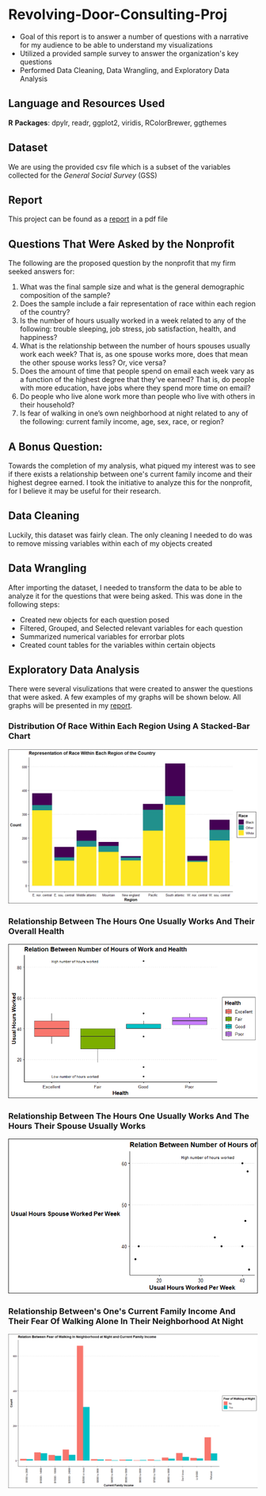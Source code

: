 # Revolving-Door-Consulting-Proj
* Goal of this report is to answer a number of questions with a narrative for my audience to be able to understand my visualizations 
* Utilized a provided sample survey to answer the organization's key questions 
* Performed Data Cleaning, Data Wrangling, and Exploratory Data Analysis

## Language and Resources Used
**R**
**Packages**: dpylr, readr, ggplot2, viridis, RColorBrewer, ggthemes

## Dataset
We are using the provided csv file which is a subset of the variables collected for the *General Social Survey* (GSS) 

## Report
This project can be found as a [report](https://github.com/darienlizano/Revolving-Door-Consulting-Proj/blob/main/Project1Final_without_output_code.pdf) in a pdf file

## Questions That Were Asked by the Nonprofit
The following are the proposed question by the nonprofit that my firm seeked answers for:

1.  What was the final sample size and what is the general demographic composition of the sample?
2.  Does the sample include a fair representation of race within each region of the country?
3.  Is the number of hours usually worked in a week related to any of the following: trouble sleeping, job stress, job satisfaction, health, and happiness?
4.  What is the relationship between the number of hours spouses usually work each week? That is, as one spouse works more, does that mean the other spouse works less? Or, vice versa?
5.  Does the amount of time that people spend on email each week vary as a function of the highest degree that they’ve earned? That is, do people with more education, have jobs where they spend more time on email?
6.  Do people who live alone work more than people who live with others in their household?
7.  Is fear of walking in one’s own neighborhood at night related to any of the following: current family income, age, sex, race, or region?

## A Bonus Question:
Towards the completion of my analysis, what piqued my interest was to see if there exists a relationship between one's current family income and their highest degree earned. I took the initiative to analyze this for the nonprofit, for I believe it may be useful for their research.


## Data Cleaning
Luckily, this dataset was fairly clean. The only cleaning I needed to do was to remove missing variables within each of my objects created

## Data Wrangling
After importing the dataset, I needed to transform the data to be able to analyze it for the questions that were being asked. This was done in the following steps:

* Created new objects for each question posed
* Filtered, Grouped, and Selected relevant variables for each question
* Summarized numerical variables for errorbar plots
* Created count tables for the variables within certain objects 

## Exploratory Data Analysis 
There were several visulizations that were created to answer the questions that were asked. A few examples of my graphs will be shown below. All graphs will be presented in my [report](https://github.com/darienlizano/Revolving-Door-Consulting-Proj/blob/main/Project1Final_without_output_code.pdf).

### Distribution Of Race Within Each Region Using A Stacked-Bar Chart
![alt.text](https://github.com/darienlizano/Revolving-Door-Consulting-Proj/blob/main/race_within_region.png)

### Relationship Between The Hours One Usually Works And Their Overall Health
![alt.text](https://github.com/darienlizano/Revolving-Door-Consulting-Proj/blob/main/hrs_healthplot.png)

### Relationship Between The Hours One Usually Works And The Hours Their Spouse Usually Works
![alt.text](https://github.com/darienlizano/Revolving-Door-Consulting-Proj/blob/main/hrs.spouse.png)

### Relationship Between's One's Current Family Income And Their Fear Of Walking Alone In Their Neighborhood At Night
![alt.text](https://github.com/darienlizano/Revolving-Door-Consulting-Proj/blob/main/famincome_walkingnight.png)
